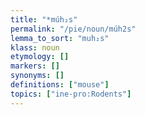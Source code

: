 ```yaml
---
title: "*múh₂s"
permalink: "/pie/noun/múh2s"
lemma_to_sort: "muh₂s"
klass: noun
etymology: []
markers: []
synonyms: []
definitions: ["mouse"]
topics: ["ine-pro:Rodents"]
---
```

